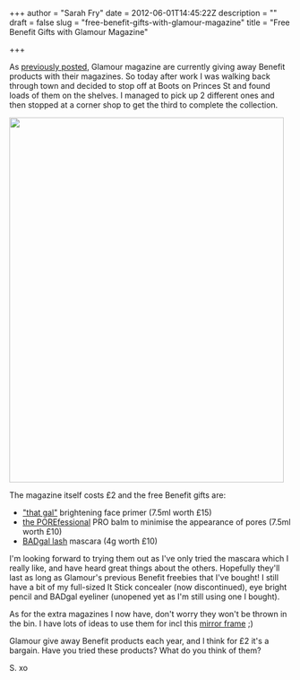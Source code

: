 +++
author = "Sarah Fry"
date = 2012-06-01T14:45:22Z
description = ""
draft = false
slug = "free-benefit-gifts-with-glamour-magazine"
title = "Free Benefit Gifts with Glamour Magazine"

+++


As <a title="Free Beauty Samples Roundup" href="http://sweetaspi.co.uk/free-beauty-samples-roundup/">previously posted</a>, Glamour magazine are currently giving away Benefit products with their magazines. So today after work I was walking back through town and decided to stop off at Boots on Princes St and found loads of them on the shelves. I managed to pick up 2 different ones and then stopped at a corner shop to get the third to complete the collection.

<a href="https://yayfryday.com/images/2012/06/glamour-benefit.jpg"><img class="aligncenter size-full wp-image-794" title="glamour benefit" src="https://yayfryday.com/images/2012/06/glamour-benefit.jpg" alt="" width="490" height="651" /></a>

The magazine itself costs £2 and the free Benefit gifts are:
<ul>
	<li><a href="http://www.benefitcosmetics.co.uk/product/view/that-gal" target="_blank">"that gal"</a> brightening face primer (7.5ml worth £15)</li>
	<li><a href="http://www.benefitcosmetics.co.uk/product/view/the-porefessional" target="_blank">the POREfessional</a> PRO balm to minimise the appearance of pores (7.5ml worth £10)</li>
	<li><a href="http://www.benefitcosmetics.co.uk/product/view/badgal-lash-mascara" target="_blank">BADgal lash</a> mascara (4g worth £10)</li>
</ul>
I'm looking forward to trying them out as I've only tried the mascara which I really like, and have heard great things about the others. Hopefully they'll last as long as Glamour's previous Benefit freebies that I've bought! I still have a bit of my full-sized It Stick concealer (now discontinued), eye bright pencil and BADgal eyeliner (unopened yet as I'm still using one I bought).

As for the extra magazines I now have, don't worry they won't be thrown in the bin. I have lots of ideas to use them for incl this <a title="Time For a Catch Up" href="http://sweetaspi.co.uk/catch-up-time/">mirror frame</a> ;)

Glamour give away Benefit products each year, and I think for £2 it's a bargain. Have you tried these products? What do you think of them?

S. xo

